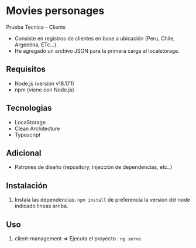 # Movies personages

Prueba Tecnica - Clients

- Consiste en registros de clientes en base a ubicación (Peru, Chile, Argentina, ETc...).
- He agregado un archivo JSON para la primera carga al localstorage.

## Requisitos

- Node.js (versión v18.17.1)
- npm (viene con Node.js)

## Tecnologias

- LocaStorage
- Clean Architecture
- Typescript

## Adicional

- Patrones de diseño (repository, injección de dependencias, etc..)

## Instalación

1. Instala las dependencias: `npm install` de preferencia la version del node indicado lineas arriba.

## Uso

1. client-management => Ejecuta el proyecto : `ng serve`

